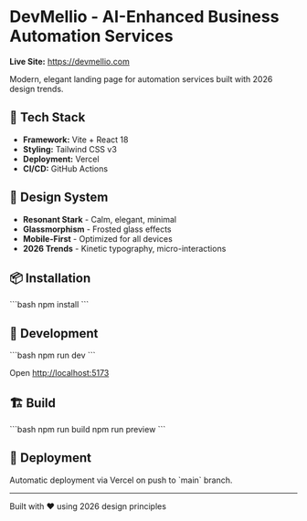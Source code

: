 # DevMellio - AI-Enhanced Business Automation Services

**Live Site:** https://devmellio.com

Modern, elegant landing page for automation services built with 2026 design trends.

## 🚀 Tech Stack

- **Framework:** Vite + React 18
- **Styling:** Tailwind CSS v3
- **Deployment:** Vercel
- **CI/CD:** GitHub Actions

## 🎨 Design System

- **Resonant Stark** - Calm, elegant, minimal
- **Glassmorphism** - Frosted glass effects
- **Mobile-First** - Optimized for all devices
- **2026 Trends** - Kinetic typography, micro-interactions

## 📦 Installation

\`\`\`bash
npm install
\`\`\`

## 🔧 Development

\`\`\`bash
npm run dev
\`\`\`

Open [http://localhost:5173](http://localhost:5173)

## 🏗️ Build

\`\`\`bash
npm run build
npm run preview
\`\`\`

## 🚀 Deployment

Automatic deployment via Vercel on push to \`main\` branch.

---

Built with ❤️ using 2026 design principles
